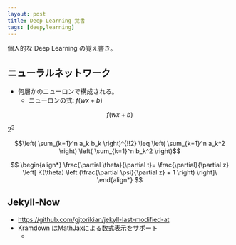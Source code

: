 ```yaml
---
layout: post
title: Deep Learning 覚書
tags: [deep,learning]
---
```


個人的な Deep Learning の覚え書き。

## ニューラルネットワーク

- 何層かのニューロンで構成される。
  - ニューロンの式: $f \left( wx+b \right)$

```math
f \left( wx+b \right)
```

$2^3$

```math
\left( \sum_{k=1}^n a_k b_k \right)^{!!2} \leq
\left( \sum_{k=1}^n a_k^2 \right) \left( \sum_{k=1}^n b_k^2 \right)
```

$$
\begin{align*}
\frac{\partial \theta}{\partial t}= \frac{\partial}{\partial z}
\left[ K(\theta) \left (\frac{\partial \psi}{\partial z} + 1 \right) \right]\
\end{align*}
$$

## Jekyll-Now

- https://github.com/gjtorikian/jekyll-last-modified-at
- Kramdown はMathJaxによる数式表示をサポート
  - <script type="text/javascript" src="http://cdn.mathjax.org/mathjax/latest/MathJax.js?config=TeX-AMS-MML_HTMLorMML"></script>
